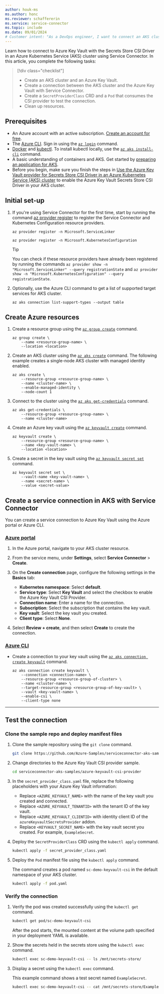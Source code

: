 ```yaml
---
author: houk-ms
ms.author: honc
ms.reviewer: schaffererin
ms.service: service-connector
ms.topic: include
ms.date: 09/01/2024
# Customer intent: "As a DevOps engineer, I want to connect an AKS cluster to Azure Key Vault using the Secrets Store CSI Driver, so that I can securely manage and access secrets from the key vault in my containerized applications."
---
```


Learn how to connect to Azure Key Vault with the Secrets Store CSI Driver in an Azure Kubernetes Service (AKS) cluster using Service Connector. In this article, you complete the following tasks:

> [!div class="checklist"]
>
> * Create an AKS cluster and an Azure Key Vault.
> * Create a connection between the AKS cluster and the Azure Key Vault with Service Connector.
> * Create a `SecretProviderClass` CRD and a `Pod` that consumes the CSI provider to test the connection.
> * Clean up resources.

## Prerequisites

* An Azure account with an active subscription. [Create an account for free](https://azure.microsoft.com/pricing/purchase-options/azure-account?cid=msft_learn).
* The [Azure CLI](/cli/azure/install-azure-cli). Sign in using the [`az login`][az-login] command.
* [Docker](https://docs.docker.com/get-docker/) and [kubectl](https://kubernetes.io/docs/tasks/tools/). To install kubectl locally, use the [`az aks install-cli`][az-aks-install-cli] command.
* A basic understanding of containers and AKS. Get started by [preparing an application for AKS](/azure/aks/tutorial-kubernetes-prepare-app).
* Before you begin, make sure you finish the steps in [Use the Azure Key Vault provider for Secrets Store CSI Driver in an Azure Kubernetes Service (AKS) cluster](../../csi-secrets-store-driver.md) to enable the Azure Key Vault Secrets Store CSI Driver in your AKS cluster.

## Initial set-up

1. If you're using Service Connector for the first time, start by running the command [az provider register](/cli/azure/provider#az-provider-register) to register the Service Connector and Kubernetes Configuration resource providers.

   ```azurecli
   az provider register -n Microsoft.ServiceLinker
   ```
   ```azurecli
   az provider register -n Microsoft.KubernetesConfiguration
   ```

   > [!TIP]
   > You can check if these resource providers have already been registered by running the commands `az provider show -n "Microsoft.ServiceLinker" --query registrationState` and `az provider show -n "Microsoft.KubernetesConfiguration" --query registrationState`.

1. Optionally, use the Azure CLI command to get a list of supported target services for AKS cluster.

   ```azurecli
   az aks connection list-support-types --output table
   ```

## Create Azure resources

1. Create a resource group using the [`az group create`][az-group-create] command.

    ```azurecli-interactive
    az group create \
        --name <resource-group-name> \
        --location <location>
    ```

1. Create an AKS cluster using the [`az aks create`][az-aks-create] command. The following example creates a single-node AKS cluster with managed identity enabled.

    ```azurecli-interactive
    az aks create \
        --resource-group <resource-group-name> \
        --name <cluster-name> \
        --enable-managed-identity \
        --node-count 1
    ```

1. Connect to the cluster using the [`az aks get-credentials`][az-aks-get-credentials] command.

    ```azurecli-interactive
    az aks get-credentials \
        --resource-group <resource-group-name> \
        --name <cluster-name>
    ```

1. Create an Azure key vault using the [`az keyvault create`][az-keyvault-create] command.

    ```azurecli-interactive
    az keyvault create \
        --resource-group <resource-group-name> \  
        --name <key-vault-name> \
        --location <location>
    ```

1. Create a secret in the key vault using the [`az keyvault secret set`][az-keyvault-secret-set] command.

    ```azurecli-interactive
    az keyvault secret set \
        --vault-name <key-vault-name> \
        --name <secret-name> \
        --value <secret-value>
    ```

## Create a service connection in AKS with Service Connector

You can create a service connection to Azure Key Vault using the Azure portal or Azure CLI.

### [Azure portal](#tab/azure-portal)

1. In the Azure portal, navigate to your AKS cluster resource.
1. From the service menu, under **Settings**, select **Service Connector** > **Create**.
1. On the **Create connection** page, configure the following settings in the **Basics** tab:

    * **Kubernetes namespace**: Select **default**.
    * **Service type**: Select **Key Vault** and select the checkbox to enable the Azure Key Vault CSI Provider.
    * **Connection name**: Enter a name for the connection.
    * **Subscription**: Select the subscription that contains the key vault.
    * **Key vault**: Select the key vault you created.
    * **Client type**: Select **None**.

1. Select **Review + create**, and then select **Create** to create the connection.

### [Azure CLI](#tab/azure-cli)

* Create a connection to your key vault using the [`az aks connection create keyvault`][az-aks-connection-create-keyvault] command.

    ```azurecli-interactive
    az aks connection create keyvault \
        --connection <connection-name> \
        --resource-group <resource-group-of-cluster> \
        --name <cluster-name> \
        --target-resource-group <resource-group-of-key-vault> \
        --vault <key-vault-name> \
        --enable-csi \
        --client-type none

---

## Test the connection

### Clone the sample repo and deploy manifest files

1. Clone the sample repository using the `git clone` command.

   ```bash
   git clone https://github.com/Azure-Samples/serviceconnector-aks-samples.git
   ```

1. Change directories to the Azure Key Vault CSI provider sample.

   ```bash
   cd serviceconnector-aks-samples/azure-keyvault-csi-provider
   ```

1. In the `secret_provider_class.yaml` file, replace the following placeholders with your Azure Key Vault information:

   * Replace `<AZURE_KEYVAULT_NAME>` with the name of the key vault you created and connected.
   * Replace `<AZURE_KEYVAULT_TENANTID>` with the tenant ID of the key vault.
   * Replace `<AZURE_KEYVAULT_CLIENTID>` with identity client ID of the `azureKeyvaultSecretsProvider` addon.
   * Replace `<KEYVAULT_SECRET_NAME>` with the key vault secret you created. For example, `ExampleSecret`.

1. Deploy the `SecretProviderClass` CRD using the `kubectl apply` command.

   ```bash
   kubectl apply -f secret_provider_class.yaml
   ```

1. Deploy the `Pod` manifest file using the `kubectl apply` command.

    The command creates a pod named `sc-demo-keyvault-csi` in the default namespace of your AKS cluster.

   ```bash
   kubectl apply -f pod.yaml
   ```

### Verify the connection

1. Verify the pod was created successfully using the `kubectl get` command.

   ```bash
   kubectl get pod/sc-demo-keyvault-csi
   ```

    After the pod starts, the mounted content at the volume path specified in your deployment YAML is available.

1. Show the secrets held in the secrets store using the `kubectl exec` command.

   ```bash
   kubectl exec sc-demo-keyvault-csi -- ls /mnt/secrets-store/
   ```

1. Display a secret using the `kubectl exec` command.

    This example command shows a test secret named `ExampleSecret`.

   ```bash
   kubectl exec sc-demo-keyvault-csi -- cat /mnt/secrets-store/ExampleSecret
   ```

<!-- LINKS -->
[az-group-create]: /cli/azure/group#az_group_create
[az-aks-create]: /cli/azure/aks#az_aks_create
[az-aks-get-credentials]: /cli/azure/aks#az_aks_get_credentials
[az-keyvault-create]: /cli/azure/keyvault#az_keyvault_create
[az-keyvault-secret-set]: /cli/azure/keyvault/secret#az_keyvault_secret_set
[az-aks-connection-create-keyvault]: /cli/azure/aks/connection/create#az_aks_connection_create_keyvault
[az-login]: /cli/azure/reference-index#az_login
[az-aks-install-cli]: /cli/azure/aks#az_aks_install_cli
